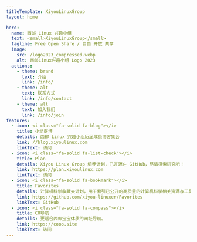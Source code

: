 ```yaml
---
titleTemplate: XiyouLinuxGroup
layout: home

hero:
  name: 西邮 Linux 兴趣小组
  text: <small>XiyouLinuxGroup</small>
  tagline: Free Open Share / 自由 开放 共享
  image:
    src: /logo2023_compressed.webp
    alt: 西邮Linux兴趣小组 Logo 2023
  actions:
    - theme: brand
      text: 介绍
      link: /info/
    - theme: alt
      text: 联系方式
      link: /info/contact
    - theme: alt
      text: 加入我们
      link: /info/join
features:
  - icon: <i class="fa-solid fa-blog"></i>
    title: 小组群博
    details: 西邮 Linux 兴趣小组历届成员博客集合
    link: //blog.xiyoulinux.com
    linkText: 访问
  - icon: <i class="fa-solid fa-list-check"></i>
    title: Plan
    details: Xiyou Linux Group 培养计划，已开源在 GitHub，尽情探索研究吧！
    link: https://plan.xiyoulinux.com
    linkText: 访问
  - icon: <i class="fa-solid fa-bookmark"></i>
    title: Favorites
    details: 计算机科学收藏夹计划，用于索引已公开的高质量的计算机科学相关资源与工具。
    link: https://github.com/xiyou-linuxer/Favorites
    linkText: GitHub
  - icon: <i class="fa-solid fa-compass"></i>
    title: CO导航
    details: 更适合西邮宝宝体质的网址导航。
    link: https://cooo.site
    linkText: 访问
---
```

